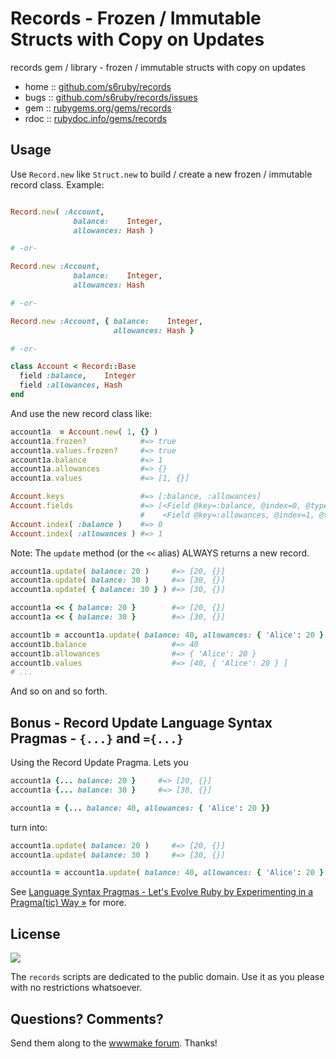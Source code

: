 
# Records - Frozen / Immutable Structs with Copy on Updates

records gem / library - frozen / immutable structs with copy on updates


* home  :: [github.com/s6ruby/records](https://github.com/s6ruby/records)
* bugs  :: [github.com/s6ruby/records/issues](https://github.com/s6ruby/records/issues)
* gem   :: [rubygems.org/gems/records](https://rubygems.org/gems/records)
* rdoc  :: [rubydoc.info/gems/records](http://rubydoc.info/gems/records)


## Usage

Use `Record.new` like `Struct.new` to build / create a new frozen / immutable
record class. Example:

``` ruby

Record.new( :Account,
              balance:    Integer,
              allowances: Hash )

# -or-

Record.new :Account,
              balance:    Integer,
              allowances: Hash

# -or-

Record.new :Account, { balance:    Integer,
                       allowances: Hash }

# -or-

class Account < Record::Base
  field :balance,    Integer
  field :allowances, Hash
end
```


And use the new record class like:

``` ruby
account1a  = Account.new( 1, {} )
account1a.frozen?            #=> true
account1a.values.frozen?     #=> true
account1a.balance            #=> 1
account1a.allowances         #=> {}
account1a.values             #=> [1, {}]

Account.keys                 #=> [:balance, :allowances]
Account.fields               #=> [<Field @key=:balance, @index=0, @type=Integer>,
                             #    <Field @key=:allowances, @index=1, @type=Hash>]
Account.index( :balance )    #=> 0
Account.index( :allowances ) #=> 1
```

Note: The `update` method (or the `<<` alias)
ALWAYS returns a new record.

``` ruby
account1a.update( balance: 20 )     #=> [20, {}]
account1a.update( balance: 30 )     #=> [30, {}]
account1a.update( { balance: 30 } ) #=> [30, {}]

account1a << { balance: 20 }        #=> [20, {}]
account1a << { balance: 30 }        #=> [30, {}]

account1b = account1a.update( balance: 40, allowances: { 'Alice': 20 } )
account1b.balance                   #=> 40
account1b.allowances                #=> { 'Alice': 20 }
account1b.values                    #=> [40, { 'Alice': 20 } ]
# ...
```

And so on and so forth.


## Bonus - Record Update Language Syntax Pragmas - `{...}` and `={...}`

Using the Record Update Pragma. Lets you

``` ruby
account1a {... balance: 20 }     #=> [20, {}]
account1a {... balance: 30 }     #=> [30, {}]

account1a = {... balance: 40, allowances: { 'Alice': 20 }}
```

turn into:

``` ruby
account1a.update( balance: 20 )     #=> [20, {}]
account1a.update( balance: 30 )     #=> [30, {}]

account1a = account1a.update( balance: 40, allowances: { 'Alice': 20 } )
```

See [Language Syntax Pragmas - Let's Evolve Ruby by Experimenting in a Pragma(tic) Way »](https://github.com/s6ruby/pragmas) for more.


## License

![](https://publicdomainworks.github.io/buttons/zero88x31.png)

The `records` scripts are dedicated to the public domain.
Use it as you please with no restrictions whatsoever.


## Questions? Comments?

Send them along to the [wwwmake forum](http://groups.google.com/group/wwwmake).
Thanks!
